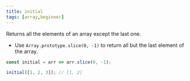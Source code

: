 ```yaml
---
title: initial
tags: [array,beginner]
---
```


Returns all the elements of an array except the last one.

- Use `Array.prototype.slice(0, -1)` to return all but the last element of the array.

```js
const initial = arr => arr.slice(0, -1);
```

```js
initial([1, 2, 3]); // [1, 2]
```
